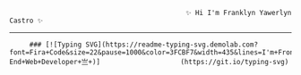 
                                                ✨ Hi I'm Franklyn Yawerlyn Castro ✨
                                                                                             
___________________________________________________________________________________________________________________________________________________________
         ### [![Typing SVG](https://readme-typing-svg.demolab.com?font=Fira+Code&size=22&pause=1000&color=3FCBF7&width=435&lines=I'm+Front-End+Web+Developer+亗+)]                    (https://git.io/typing-svg) 

<!--
**franklyncastro/franklyncastro** is a ✨ _special_ ✨ repository because its `README.md` (this file) appears on your GitHub profile.

